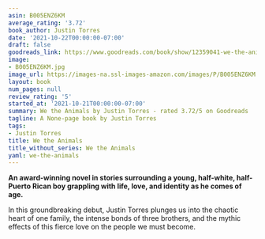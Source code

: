 ```yaml
---
asin: B005ENZ6KM
average_rating: '3.72'
book_author: Justin Torres
date: '2021-10-22T00:00:00-07:00'
draft: false
goodreads_link: https://www.goodreads.com/book/show/12359041-we-the-animals
image:
- B005ENZ6KM.jpg
image_url: https://images-na.ssl-images-amazon.com/images/P/B005ENZ6KM.01._SCLZZZZZZZ.jpg
layout: book
num_pages: null
review_rating: '5'
started_at: '2021-10-21T00:00:00-07:00'
summary: We the Animals by Justin Torres - rated 3.72/5 on Goodreads
tagline: A None-page book by Justin Torres
tags:
- Justin Torres
title: We the Animals
title_without_series: We the Animals
yaml: we-the-animals
---
```


<b>An award-winning novel in stories surrounding a young, half-white, half-Puerto Rican boy grappling with life, love, and identity as he comes of age.</b><p>In this groundbreaking debut, Justin Torres plunges us into the chaotic heart of one family, the intense bonds of three brothers, and the mythic effects of this fierce love on the people we must become.</p>